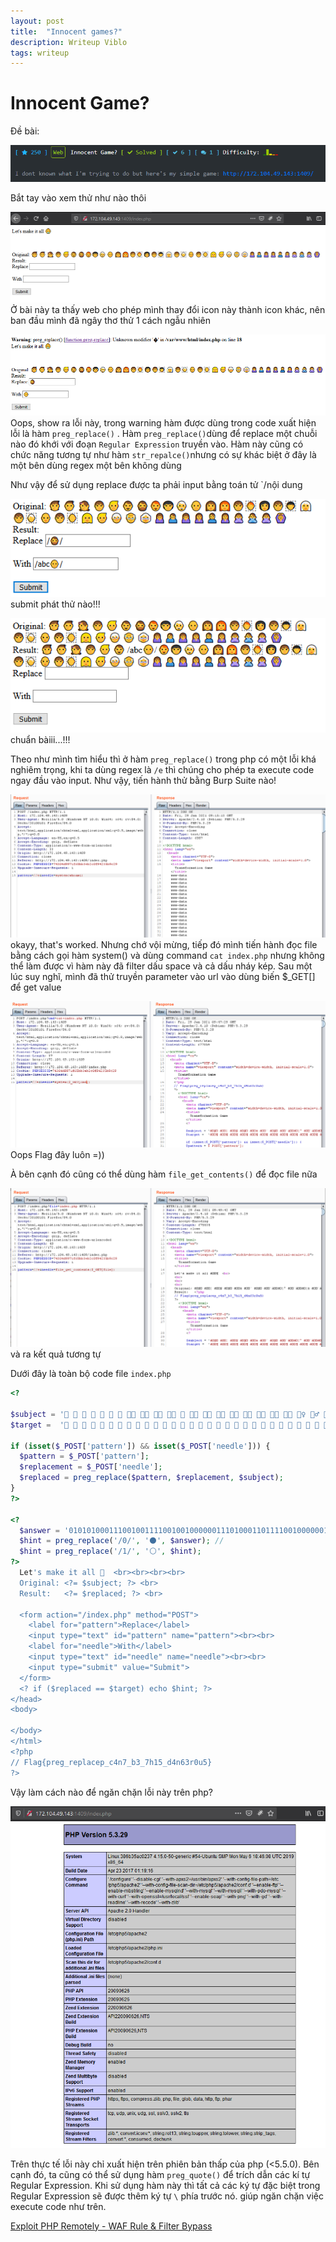```yaml
---
layout: post
title:  "Innocent games?"
description: Writeup Viblo
tags: writeup
---
```

# Innocent Game?

Đề bài:

![image](https://github.com/nguyenngocquang700/nguyenngocquang700.github.io/blob/master/_img/2021-02-21-innocent-games/2021-02-21-innocent-games-1.png?raw=true)

Bắt tay vào xem thử như nào thôi

![image](https://github.com/nguyenngocquang700/nguyenngocquang700.github.io/blob/master/_img/2021-02-21-innocent-games/2021-02-21-innocent-games-2.png?raw=true)
Ở bài này ta thấy web cho phép mình thay đổi icon này thành icon khác, nên ban đầu mình đã ngây thơ thử 1 cách ngẫu nhiên

![image](https://github.com/nguyenngocquang700/nguyenngocquang700.github.io/blob/master/_img/2021-02-21-innocent-games/2021-02-21-innocent-games-3.png?raw=true)
Oops, show ra lỗi này, trong warning hàm được dùng trong code xuất hiện lỗi là hàm `preg_replace()` . Hàm `preg_replace()`dùng để replace một chuỗi nào đó khới với đoạn `Regular Expression` truyền vào. Hàm này cũng có chức năng tương tự như hàm `str_repalce()`nhưng có sự khác biệt ở đây là một bên dùng regex một bên không dùng

Như vậy để sử dụng replace được ta phải input bằng toán tử `/nội dung

![image](https://github.com/nguyenngocquang700/nguyenngocquang700.github.io/blob/master/_img/2021-02-21-innocent-games/2021-02-21-innocent-games-4.png?raw=true)
submit phát thử nào!!!

![image](https://github.com/nguyenngocquang700/nguyenngocquang700.github.io/blob/master/_img/2021-02-21-innocent-games/2021-02-21-innocent-games-5.png?raw=true)
chuẩn bàiii...!!!

Theo như mình tìm hiểu thì ở hàm `preg_replace()` trong php có một lỗi khá nghiêm trọng, khi ta dùng regex là `/e` thì chúng cho phép ta execute code ngay đầu vào input. Như vậy, tiến hành thử bằng Burp Suite nào!

![image](https://github.com/nguyenngocquang700/nguyenngocquang700.github.io/blob/master/_img/2021-02-21-innocent-games/2021-02-21-innocent-games-6.png?raw=true)
okayy, that's worked. Nhưng chớ vội mừng, tiếp đó mình tiến hành đọc file bằng cách gọi hàm system() và dùng command `cat index.php` nhưng không thể làm được vì hàm này đã filter dấu space và cả dấu nháy kép. Sau một lúc suy nghĩ, mình đã thử truyền parameter vào url vào dùng biến $_GET[] để get value

![image](https://github.com/nguyenngocquang700/nguyenngocquang700.github.io/blob/master/_img/2021-02-21-innocent-games/2021-02-21-innocent-games-7.png?raw=true)
Oops Flag đây luôn =))

À bên cạnh đó cũng có thể dùng hàm `file_get_contents()` để đọc file nữa

![image](https://github.com/nguyenngocquang700/nguyenngocquang700.github.io/blob/master/_img/2021-02-21-innocent-games/2021-02-21-innocent-games-8.png?raw=true)
và ra kết quả tương tự

Dưới đây là toàn bộ code file `index.php`

```php
<?

$subject = '🧒 👦 👧 🧑 👱 👨 🧔 👨‍🦰 👨‍🦱 👨‍🦳 👨‍🦲 👩 👩‍🦰 🧑‍🦰 👩‍🦱 🧑‍🦱 👩‍🦳 🧑‍🦳 👩‍🦲 🧑‍🦲 👱‍♀️ 👱‍♂️ 🧓 👴 👵 🙍 🙍‍♂️ 🙍‍♀️ 🙎 🙎‍♂️ 🙎‍♀️ 🙅 🙅‍♂️ 🙅‍♀️ 🙆 ';
$target =  '👶 👶 👶 👶 👶 👶 👶 👶 👶 👶 👶 👶 👶 👶 👶 👶 👶 👶 👶 👶 👶 👶 👶 👶 👶 👶 👶 👶 👶 👶 👶 👶 👶 👶 👶 ';

if (isset($_POST['pattern']) && isset($_POST['needle'])) {
  $pattern = $_POST['pattern'];
  $replacement = $_POST['needle'];
  $replaced = preg_replace($pattern, $replacement, $subject);
}
?>

<?
  $answer = '01010100011100100111100100100000011101000110111100100000011101010110111001100100011001010111001001110011011101000110000101101110011001000010000001101000011011110111011100100000011101110110010100100000011010010110110101110000011011000110010101101101011001010110111001110100011001010110010000100000011101000110100001100101001000000111001001100101011100000110110001100001011000110110010100100000011001100111010101101110011000110111010001101001011011110110111000100001';
  $hint = preg_replace('/0/', '⚫️', $answer); // 
  $hint = preg_replace('/1/', '⚪️', $hint);
?>
  Let's make it all 👶  <br><br><br><br>
  Original: <?= $subject; ?> <br>
  Result:   <?= $replaced; ?> <br>

  <form action="/index.php" method="POST">
    <label for="pattern">Replace</label>
    <input type="text" id="pattern" name="pattern"><br><br>
    <label for="needle">With</label>
    <input type="text" id="needle" name="needle"><br><br>
    <input type="submit" value="Submit">
  </form>
  <? if ($replaced == $target) echo $hint; ?>
</head>
<body>

</body>
</html>
<?php
// Flag{preg_replacep_c4n7_b3_7h15_d4n63r0u5}
?>
```

Vậy làm cách nào để ngăn chặn lỗi này trên php?

![](https://github.com/nguyenngocquang700/nguyenngocquang700.github.io/blob/master/_img/2021-02-21-innocent-games/2021-02-21-innocent-games-9.png?raw=true)

Trên thực tế lỗi này chỉ xuất hiện trên phiên bản thấp của php (<5.5.0). Bên cạnh đó, ta cũng có thể sử dụng hàm `preg_quote()` để trích dẫn các kí tự Regular Expression. Khi sử dụng hàm này thì tất cả các ký tự đặc biệt trong Regular Expression sẽ được thêm ký tự `\` phía trước nó. giúp ngăn chặn việc execute code như trên.

[Exploit PHP Remotely - WAF Rule & Filter Bypass](https://www.secjuice.com/php-rce-bypass-filters-sanitization-waf/)
